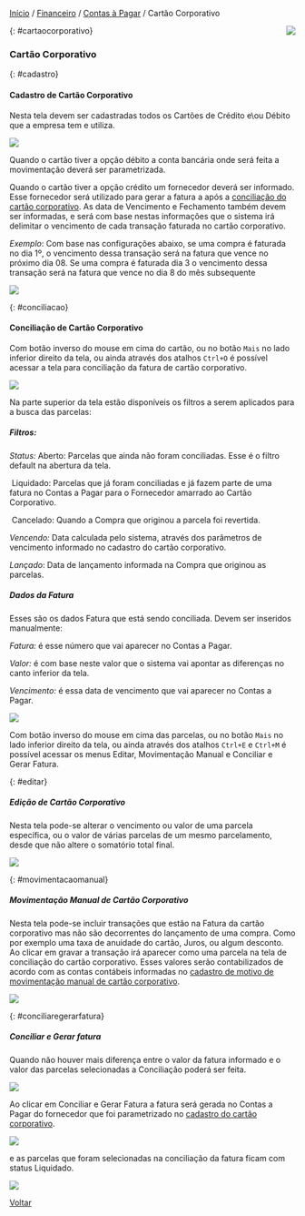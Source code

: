 [Início](index.md) / [Financeiro](financeiro.md) /  [Contas à Pagar](financeiro.md#financeirocontaspagar) / Cartão Corporativo

<a href="http://docs.continentenuvem.com.br/dicas.html#dicas"><img align="right" src="http://docs.continentenuvem.com.br/images/dicas.png"></a>



{: #cartaocorporativo}

### Cartão Corporativo

{: #cadastro}

#### Cadastro de Cartão Corporativo

Nesta tela devem ser cadastradas todos os Cartões de Crédito e\ou Débito que a empresa tem e utiliza.

![](images/financeiro_cartao_corporativo.jpg)



Quando o cartão tiver a opção débito a conta bancária onde será feita a movimentação deverá ser parametrizada.

Quando o cartão tiver a opção crédito um fornecedor deverá ser informado. Esse fornecedor será utilizado para gerar a fatura a após a [conciliação do cartão corporativo](financeiro_cartao_corporativo.md#conciliacao). As data de Vencimento e Fechamento também devem ser informadas, e será com base nestas informações que o sistema irá delimitar o vencimento de cada transação faturada no cartão corporativo.

*Exemplo*: Com base nas configurações abaixo, se uma compra é faturada no dia 1º, o vencimento dessa transação será na fatura que vence no próximo dia 08.  Se uma compra é faturada dia 3 o vencimento dessa transação será na fatura que vence no dia 8 do mês subsequente

![](images/financeiro_cartao_corporativo_debitocredito.jpg)



{: #conciliacao}

#### Conciliação de Cartão Corporativo

Com botão inverso do mouse em cima do cartão,  ou no botão `Mais` no lado inferior direito da tela, ou ainda através dos atalhos  `Ctrl+O` é possível acessar a tela para conciliação da fatura de cartão corporativo.

![](images/financeiro_cartao_corporativo_conciliacao.jpg)



Na parte superior da tela estão disponíveis os filtros a serem aplicados para a busca das parcelas:



##### Filtros:

*Status:* Aberto: Parcelas que ainda não foram conciliadas. Esse é o filtro default na abertura da tela.

​             Liquidado: Parcelas que já foram conciliadas e já fazem parte de uma fatura no Contas a Pagar para o Fornecedor amarrado ao Cartão Corporativo.

​              Cancelado: Quando a Compra que originou a parcela foi revertida.

*Vencendo:* Data calculada pelo sistema, através dos parâmetros de vencimento informado no cadastro do cartão corporativo.

*Lançado*: Data de lançamento informada na Compra que originou as parcelas.



##### Dados da Fatura

Esses são os dados Fatura que está sendo conciliada. Devem ser inseridos manualmente:

*Fatura:*  é esse número que vai aparecer no Contas a Pagar.

*Valor:*  é com base neste valor que o sistema vai apontar as diferenças no canto inferior da tela.

*Vencimento:*   é essa data de vencimento que vai aparecer no Contas a Pagar.



![](images/financeiro_cartao_corporativo_conciliacao_telaconciliacao.jpg)



Com botão inverso do mouse em cima das parcelas,  ou no botão `Mais` no lado inferior direito da tela, ou ainda através dos atalhos  `Ctrl+E` e `Ctrl+M` é possível acessar os menus Editar, Movimentação Manual e Conciliar e Gerar Fatura.

{: #editar}

##### Edição de Cartão Corporativo

Nesta tela pode-se alterar o vencimento ou valor de uma parcela específica, ou o valor de várias parcelas de um mesmo parcelamento, desde que não altere o somatório total final.

![](images/financeiro_cartao_corporativo_conciliacao_telaconciliacao_editar.jpg)



{: #movimentacaomanual}

##### Movimentação Manual de Cartão Corporativo

Nesta tela pode-se incluir transações  que estão na Fatura da cartão corporativo mas não são decorrentes do lançamento de uma compra. Como por exemplo uma taxa de anuidade do cartão, Juros, ou algum desconto. Ao clicar em gravar a transação irá aparecer como uma parcela na tela de conciliação do cartão corporativo. Esses valores serão contabilizados de acordo com as contas contábeis informadas no [cadastro de motivo de movimentação manual de cartão corporativo](financeiro_motivo_movimentacao_manual_cartao.md).

![](images/financeiro_cartao_corporativo_conciliacao_telaconciliacao_movmanual.jpg)



{: #conciliaregerarfatura}

##### Conciliar e Gerar fatura

Quando não houver mais diferença entre o valor da fatura informado e o valor das parcelas selecionadas a Conciliação poderá ser feita. 

![](images/financeiro_cartao_corporativo_conciliacao_telaconciliacao_gerarfatura.jpg)

Ao clicar em Conciliar e Gerar Fatura a fatura será gerada no Contas a Pagar do fornecedor que foi parametrizado no [cadastro do cartão corporativo](financeiro_cartao_corporativo.md#cadastro).

![](images/financeiro_cartao_corporativo_conciliacao_fatura.jpg)

e as parcelas que foram selecionadas na conciliação da fatura ficam com status Liquidado.

![](images/financeiro_cartao_corporativo_conciliacao_telaconciliacao_liquidado.jpg)





[Voltar](financeiro.md#financeirocontaspagar)

